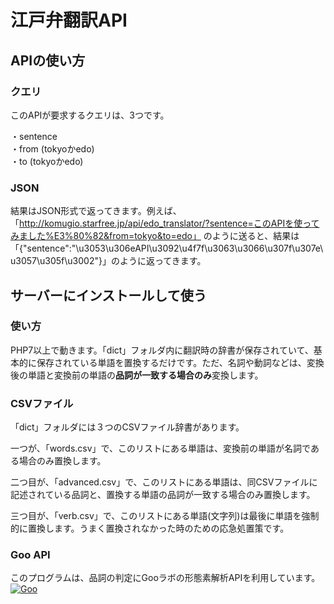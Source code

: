 # 江戸弁翻訳API

## APIの使い方
### クエリ

このAPIが要求するクエリは、3つです。

・sentence  
・from (tokyoかedo)  
・to (tokyoかedo)  

### JSON

結果はJSON形式で返ってきます。例えば、「http://komugio.starfree.jp/api/edo_translator/?sentence=このAPIを使ってみました%E3%80%82&from=tokyo&to=edo」  のように送ると、結果は  「{"sentence":"\u3053\u306eAPI\u3092\u4f7f\u3063\u3066\u307f\u307e\u3057\u305f\u3002"}」のように返ってきます。

## サーバーにインストールして使う
### 使い方

PHP7以上で動きます。「dict」フォルダ内に翻訳時の辞書が保存されていて、基本的に保存されている単語を置換するだけです。ただ、名詞や動詞などは、変換後の単語と変換前の単語の**品詞が一致する場合のみ**変換します。

### CSVファイル

「dict」フォルダには３つのCSVファイル辞書があります。

一つが、「words.csv」で、このリストにある単語は、変換前の単語が名詞である場合のみ置換します。

二つ目が、「advanced.csv」で、このリストにある単語は、同CSVファイルに記述されている品詞と、置換する単語の品詞が一致する場合のみ置換します。

三つ目が、「verb.csv」で、このリストにある単語(文字列)は最後に単語を強制的に置換します。うまく置換されなかった時のための応急処置策です。

### Goo API
このプログラムは、品詞の判定にGooラボの形態素解析APIを利用しています。
[![Goo](https://u.xgoo.jp/img/sgoo.png)](http://www.goo.ne.jp/)
